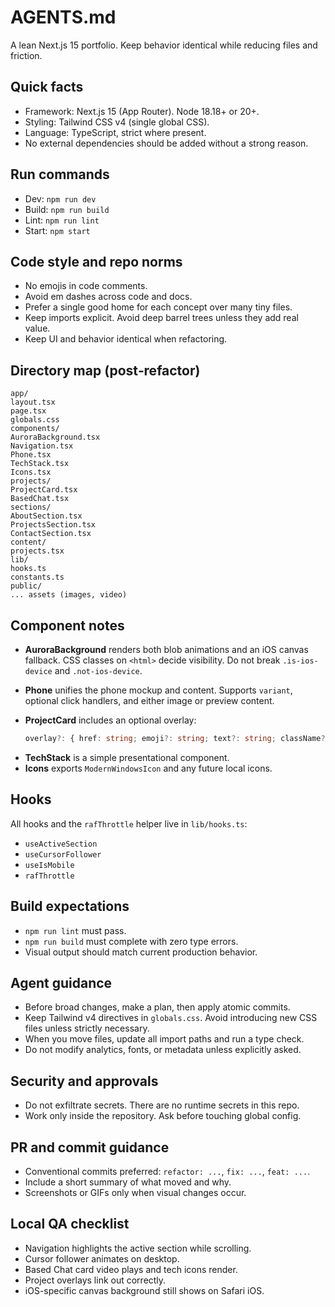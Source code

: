 # AGENTS.md

A lean Next.js 15 portfolio. Keep behavior identical while reducing files and friction.

## Quick facts

* Framework: Next.js 15 (App Router). Node 18.18+ or 20+.
* Styling: Tailwind CSS v4 (single global CSS).
* Language: TypeScript, strict where present.
* No external dependencies should be added without a strong reason.

## Run commands

* Dev: `npm run dev`
* Build: `npm run build`
* Lint: `npm run lint`
* Start: `npm start`

## Code style and repo norms

* No emojis in code comments.
* Avoid em dashes across code and docs.
* Prefer a single good home for each concept over many tiny files.
* Keep imports explicit. Avoid deep barrel trees unless they add real value.
* Keep UI and behavior identical when refactoring.

## Directory map (post‑refactor)

```
app/
layout.tsx
page.tsx
globals.css
components/
AuroraBackground.tsx
Navigation.tsx
Phone.tsx
TechStack.tsx
Icons.tsx
projects/
ProjectCard.tsx
BasedChat.tsx
sections/
AboutSection.tsx
ProjectsSection.tsx
ContactSection.tsx
content/
projects.tsx
lib/
hooks.ts
constants.ts
public/
... assets (images, video)
```

## Component notes

* **AuroraBackground** renders both blob animations and an iOS canvas fallback. CSS classes on `<html>` decide visibility. Do not break `.is-ios-device` and `.not-ios-device`.
* **Phone** unifies the phone mockup and content. Supports `variant`, optional click handlers, and either image or preview content.
* **ProjectCard** includes an optional overlay:

  ```ts
  overlay?: { href: string; emoji?: string; text?: string; className?: string }
  ```

- **TechStack** is a simple presentational component.
- **Icons** exports `ModernWindowsIcon` and any future local icons.

## Hooks

All hooks and the `rafThrottle` helper live in `lib/hooks.ts`:

* `useActiveSection`
* `useCursorFollower`
* `useIsMobile`
* `rafThrottle`

## Build expectations

* `npm run lint` must pass.
* `npm run build` must complete with zero type errors.
* Visual output should match current production behavior.

## Agent guidance

* Before broad changes, make a plan, then apply atomic commits.
* Keep Tailwind v4 directives in `globals.css`. Avoid introducing new CSS files unless strictly necessary.
* When you move files, update all import paths and run a type check.
* Do not modify analytics, fonts, or metadata unless explicitly asked.

## Security and approvals

* Do not exfiltrate secrets. There are no runtime secrets in this repo.
* Work only inside the repository. Ask before touching global config.

## PR and commit guidance

* Conventional commits preferred: `refactor: ...`, `fix: ...`, `feat: ...`.
* Include a short summary of what moved and why.
* Screenshots or GIFs only when visual changes occur.

## Local QA checklist

* Navigation highlights the active section while scrolling.
* Cursor follower animates on desktop.
* Based Chat card video plays and tech icons render.
* Project overlays link out correctly.
* iOS-specific canvas background still shows on Safari iOS.

